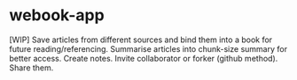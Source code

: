 # webook-app
[WIP] Save articles from different sources and bind them into a book for future reading/referencing. Summarise articles into chunk-size summary for better access. Create notes. Invite collaborator or forker (github method). Share them.
